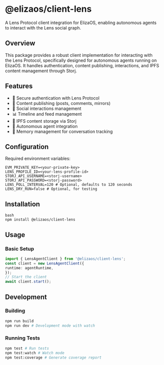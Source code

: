 # @elizaos/client-lens

A Lens Protocol client integration for ElizaOS, enabling autonomous agents to interact with the Lens social graph.

## Overview

This package provides a robust client implementation for interacting with the Lens Protocol, specifically designed for autonomous agents running on ElizaOS. It handles authentication, content publishing, interactions, and IPFS content management through Storj.

## Features

- 🔐 Secure authentication with Lens Protocol
- 📝 Content publishing (posts, comments, mirrors)
- 🤝 Social interactions management
- 📊 Timeline and feed management
- 💾 IPFS content storage via Storj
- 🧠 Autonomous agent integration
- 🔄 Memory management for conversation tracking


## Configuration

Required environment variables:

```base
EVM_PRIVATE_KEY=<your-private-key>
LENS_PROFILE_ID=<your-lens-profile-id>
STORJ_API_USERNAME=<storj-username>
STORJ_API_PASSWORD=<storj-password>
LENS_POLL_INTERVAL=120 # Optional, defaults to 120 seconds
LENS_DRY_RUN=false # Optional, for testing
```

## Installation
```
bash
npm install @elizaos/client-lens
```

## Usage

### Basic Setup
```typescript
import { LensAgentClient } from '@elizaos/client-lens';
const client = new LensAgentClient({
runtime: agentRuntime,
});
// Start the client
await client.start();
```

## Development

### Building
```bash
npm run build
npm run dev # Development mode with watch
```

### Running Tests
```bash
npm test # Run tests
npm test:watch # Watch mode
npm test:coverage # Generate coverage report

